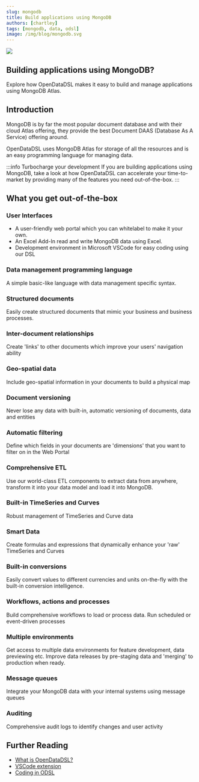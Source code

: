 ```yaml
---
slug: mongodb
title: Build applications using MongoDB
authors: [chartley]
tags: [mongodb, data, odsl]
image: /img/blog/mongodb.svg
---
```


<div className="row">
  <div className="column">
    <img src="/img/blog/mongodb.svg"/>
  </div>
  <div className="column">
  <h2>Building applications using MongoDB?</h2>  
    Explore how OpenDataDSL makes it easy to build and manage applications using MongoDB Atlas.
  </div>
</div>

<!--truncate-->

## Introduction
MongoDB is by far the most popular document database and with their cloud Atlas offering, they provide the best Document DAAS (Database As A Service) offering around.

OpenDataDSL uses MongoDB Atlas for storage of all the resources and is an easy programming language for managing data.

:::info Turbocharge your development
If you are building applications using MongoDB,
take a look at how OpenDataDSL can accelerate your time-to-market by providing many of the features you need out-of-the-box.
:::

## What you get out-of-the-box

### User Interfaces
* A user-friendly web portal which you can whitelabel to make it your own.
* An Excel Add-In read and write MongoDB data using Excel.
* Development environment in Microsoft VSCode for easy coding using our DSL 

### Data management programming language
A simple basic-like language with data management specific syntax.

### Structured documents
Easily create structured documents that mimic your business and business processes.

### Inter-document relationships
Create 'links' to other documents which improve your users' navigation ability

### Geo-spatial data
Include geo-spatial information in your documents to build a physical map

### Document versioning
Never lose any data with built-in, automatic versioning of documents, data and entities

### Automatic filtering
Define which fields in your documents are 'dimensions' that you want to filter on in the Web Portal

### Comprehensive ETL
Use our world-class ETL components to extract data from anywhere, transform it into your data model and load it into MongoDB.

### Built-in TimeSeries and Curves
Robust management of TimeSeries and Curve data

### Smart Data
Create formulas and expressions that dynamically enhance your 'raw' TimeSeries and Curves

### Built-in conversions
Easily convert values to different currencies and units on-the-fly with the built-in conversion intelligence. 

### Workflows, actions and processes
Build comprehensive workflows to load or process data.
Run scheduled or event-driven processes 

### Multiple environments
Get access to multiple data environments for feature development, data previewing etc.
Improve data releases by pre-staging data and 'merging' to production when ready. 

### Message queues
Integrate your MongoDB data with your internal systems using message queues

### Auditing
Comprehensive audit logs to identify changes and user activity 

## Further Reading
* [What is OpenDataDSL?](/docs/product/intro)
* [VSCode extension](/docs/user/vscode)
* [Coding in ODSL](/docs/odsl)